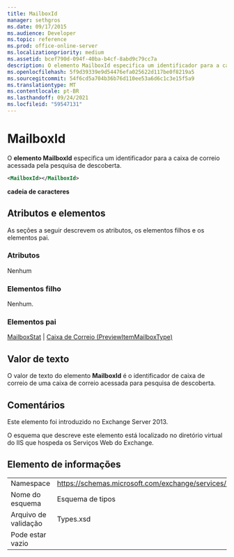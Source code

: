 ```yaml
---
title: MailboxId
manager: sethgros
ms.date: 09/17/2015
ms.audience: Developer
ms.topic: reference
ms.prod: office-online-server
ms.localizationpriority: medium
ms.assetid: bcef790d-094f-40ba-b4cf-8abd9c79cc7a
description: O elemento MailboxId especifica um identificador para a caixa de correio acessada pela pesquisa de descoberta.
ms.openlocfilehash: 5f9d39339e9d54476efa025622d117be0f8219a5
ms.sourcegitcommit: 54f6cd5a704b36b76d110ee53a6d6c1c3e15f5a9
ms.translationtype: MT
ms.contentlocale: pt-BR
ms.lasthandoff: 09/24/2021
ms.locfileid: "59547131"
---
```

# <a name="mailboxid"></a>MailboxId

O **elemento MailboxId** especifica um identificador para a caixa de correio acessada pela pesquisa de descoberta. 
  
```XML
<MailboxId></MailboxId>
```

**cadeia de caracteres**

## <a name="attributes-and-elements"></a>Atributos e elementos

As seções a seguir descrevem os atributos, os elementos filhos e os elementos pai.
  
### <a name="attributes"></a>Atributos

Nenhum
  
### <a name="child-elements"></a>Elementos filho

Nenhum.
  
### <a name="parent-elements"></a>Elementos pai

[MailboxStat](mailboxstat.md)  |  [Caixa de Correio (PreviewItemMailboxType)](mailbox-previewitemmailboxtype.md)
  
## <a name="text-value"></a>Valor de texto

O valor de texto do elemento **MailboxId** é o identificador de caixa de correio de uma caixa de correio acessada para pesquisa de descoberta. 
  
## <a name="remarks"></a>Comentários

Este elemento foi introduzido no Exchange Server 2013.
  
O esquema que descreve este elemento está localizado no diretório virtual do IIS que hospeda os Serviços Web do Exchange.
  
## <a name="element-information"></a>Elemento de informações

|||
|:-----|:-----|
|Namespace  <br/> |https://schemas.microsoft.com/exchange/services/2006/types  <br/> |
|Nome do esquema  <br/> |Esquema de tipos  <br/> |
|Arquivo de validação  <br/> |Types.xsd  <br/> |
|Pode estar vazio  <br/> ||
   

